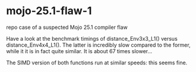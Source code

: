 # mojo-25.1-flaw-1
repo case of a suspected Mojo 25.1 compiler flaw

Have a look at the benchmark timings of distance_Env3x3_L1() versus distance_Env4x4_L1(). The latter is incredibly slow compared to the former, while it it is in fact quite similar. It is about 67 times slower...

The SIMD version of both functions run at similar speeds: this seems fine.
